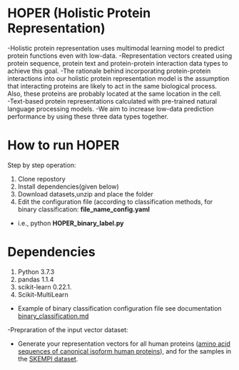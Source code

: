 # HOPER (Holistic Protein Representation)

-Holistic protein representation uses  multimodal learning model to predict protein functions even with low-data. 
-Representation vectors created using protein sequence, protein text and protein-protein interaction data types to achieve this goal.
-The rationale behind  incorporating protein-protein interactions into our holistic protein representation model is the assumption that interacting proteins are likely to act in the same biological process. Also, these proteins are probably located at the same location in the cell.  
-Text-based protein representations calculated with pre-trained natural language processing models.
-We aim to increase low-data prediction performance by using these three data types together.

# How to run HOPER

Step by step operation:
  1. Clone repostory
  2. Install dependencies(given below)
  3. Download datasets,unzip and place the folder
  4. Edit the configuration file (according to classification methods, for binary classification: **file_name_config.yaml** 
- i.e., python **HOPER_binary_label.py**

# Dependencies
 1.	Python 3.7.3
 2.	pandas 1.1.4
 3.	scikit-learn 0.22.1.
 4.	Scikit-MultiLearn

- Example of binary classification configuration file see documentation [binary_classification.md](binary_classification.md)

-Prepraration of the input vector dataset: 
- Generate your representation vectors for all human proteins ([amino acid sequences of canonical isoform human proteins](https://drive.google.com/file/d/1wXF2lmj4ZTahMrl66QpYM2TvHmbcIL6b/view?usp=sharing)), and for the samples in the [SKEMPI dataset](https://drive.google.com/file/d/1m5jssC0RMsiFT_w-Ykh629Pw_An3PInI/view?usp=sharing).
